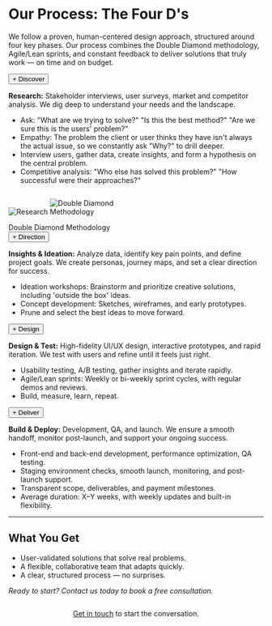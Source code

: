 # Our Process: The Four D's

We follow a proven, human-centered design approach, structured around four key phases. Our process combines the Double Diamond methodology, Agile/Lean sprints, and constant feedback to deliver solutions that truly work — on time and on budget.

<div class="accordion">
  <div class="accordion-item">
    <button class="accordion-header"><span class="accordion-icon">+</span> Discover</button>
    <div class="accordion-content">
      <p><strong>Research:</strong> Stakeholder interviews, user surveys, market and competitor analysis. We dig deep to understand your needs and the landscape.</p>
      <ul>
        <li>Ask: "What are we trying to solve?" "Is this the best method?" "Are we sure this is the users' problem?"</li>
        <li>Empathy: The problem the client or user thinks they have isn't always the actual issue, so we constantly ask "Why?" to drill deeper.</li>
        <li>Interview users, gather data, create insights, and form a hypothesis on the central problem.</li>
        <li>Competitive analysis: "Who else has solved this problem?" "How successful were their approaches?"</li>
      </ul>
      <img src="IMG/Icons/Research.png" alt="Research" style="max-width:100px; margin:1em 0;">
      <img src="IMG/double-diamond.png" alt="Double Diamond Methodology" style="max-width:200px; margin:1em 0;">
      <figcaption>Double Diamond Methodology</figcaption>
    </div>
  </div>
  <div class="accordion-item">
    <button class="accordion-header"><span class="accordion-icon">+</span> Direction</button>
    <div class="accordion-content">
      <p><strong>Insights & Ideation:</strong> Analyze data, identify key pain points, and define project goals. We create personas, journey maps, and set a clear direction for success.</p>
      <ul>
        <li>Ideation workshops: Brainstorm and prioritize creative solutions, including 'outside the box' ideas.</li>
        <li>Concept development: Sketches, wireframes, and early prototypes.</li>
        <li>Prune and select the best ideas to move forward.</li>
      </ul>
    </div>
  </div>
  <div class="accordion-item">
    <button class="accordion-header"><span class="accordion-icon">+</span> Design</button>
    <div class="accordion-content">
      <p><strong>Design & Test:</strong> High-fidelity UI/UX design, interactive prototypes, and rapid iteration. We test with users and refine until it feels just right.</p>
      <ul>
        <li>Usability testing, A/B testing, gather insights and iterate rapidly.</li>
        <li>Agile/Lean sprints: Weekly or bi-weekly sprint cycles, with regular demos and reviews.</li>
        <li>Build, measure, learn, repeat.</li>
      </ul>
    </div>
  </div>
  <div class="accordion-item">
    <button class="accordion-header"><span class="accordion-icon">+</span> Deliver</button>
    <div class="accordion-content">
      <p><strong>Build & Deploy:</strong> Development, QA, and launch. We ensure a smooth handoff, monitor post-launch, and support your ongoing success.</p>
      <ul>
        <li>Front-end and back-end development, performance optimization, QA testing.</li>
        <li>Staging environment checks, smooth launch, monitoring, and post-launch support.</li>
        <li>Transparent scope, deliverables, and payment milestones.</li>
        <li>Average duration: X–Y weeks, with weekly updates and built-in flexibility.</li>
      </ul>
    </div>
  </div>
</div>

---

## What You Get

- User-validated solutions that solve real problems.
- A flexible, collaborative team that adapts quickly.
- A clear, structured process — no surprises.

*Ready to start? Contact us today to book a free consultation.*

<p style="text-align:center; margin-top:2em;"><a href="#" class="get-in-touch-link process-blue" onclick="toggleBooking(); return false;">Get in touch</a><span class="get-in-touch-rest"> to start the conversation.</span></p> 